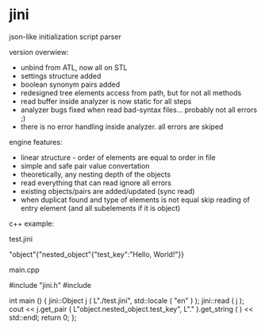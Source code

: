 # jini
json-like initialization script parser

version overwiew:
- unbind from ATL, now all on STL
- settings structure added
- boolean synonym pairs added
- redesigned tree elements access from path, but for not all methods
- read buffer inside analyzer is now static for all steps
- analyzer bugs fixed when read bad-syntax files... probably not all errors ;)
- there is no error handling inside analyzer. all errors are skiped

engine features:
- linear structure - order of elements are equal to order in file
- simple and safe pair value convertation
- theoretically, any nesting depth of the objects
- read everything that can read ignore all errors
- existing objects/pairs are added/updated (sync read)
- when duplicat found and type of elements is not equal skip reading of entry element (and all subelements if it is object)

c++ example:

test.jini

"object"{"nested_object"{"test_key":"Hello, World!"}}

main.cpp

#include "jini.h"
#include <iostream>

int main ()
{
    jini::Object j ( L"./test.jini", std::locale ( "en" ) );
    jini::read ( j );
    cout << j.get_pair ( L"object.nested_object.test_key", L"." ).get_string ( ) << std::endl;
    return 0;
};
